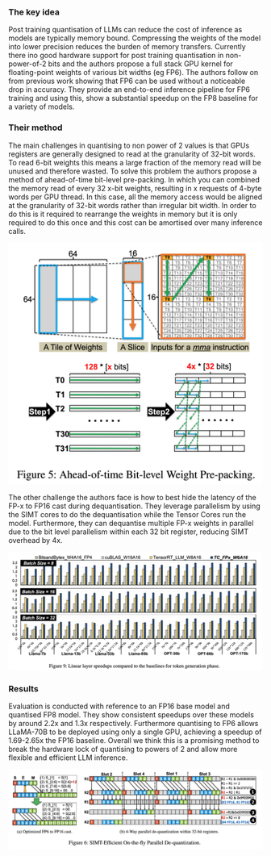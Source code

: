 ### The key idea

Post training quantisation of LLMs can reduce the cost of inference as models are typically memory bound. Compressing the weights of the model into lower precision reduces the burden of memory transfers.
Currently there ino good hardware support for post training quantisation in non-power-of-2 bits and the authors propose a full stack GPU kernel for floating-point weights of various bit widths (eg FP6).
The authors follow on from previous work showing that FP6 can be used without a noticeable drop in accuracy.
They provide an end-to-end inference pipeline for FP6 training and using this, show a substantial speedup on the FP8 baseline for a variety of models.

### Their method

The main challenges in quantising to non power of 2 values is that GPUs registers are generally designed to read at the granularity of 32-bit words. To read 6-bit weights this means a large fraction of the memory read will be unused and therefore wasted.
To solve this problem the authors propose a method of ahead-of-time bit-level pre-packing. In which you can combined the memory read of every 32 x-bit weights, resulting in x requests of 4-byte words per GPU thread. In this case, all the memory access would be aligned at the granularity of 32-bit words rather than irregular bit width.
In order to do this is it required to rearrange the weights in memory but it is only required to do this once and this cost can be amortised over many inference calls.

![](fp6-llm-fig-5.png)

The other challenge the authors face is how to best hide the latency of the FP-x to FP16 cast during dequantisation.
They leverage parallelism by using the SIMT cores to do the dequantisation while the Tensor Cores run the model.
Furthermore, they can dequantise multiple FP-x weights in parallel due to the bit level parallelism within each 32 bit register, reducing SIMT overhead by 4x.

![](fp6-llm-fig-6.png)

### Results

Evaluation is conducted with reference to an FP16 base model and quantised FP8 model. They show consistent speedups over these models by around 2.2x and 1.3x respectively.
Furthermore quantising to FP6 allows LLaMA-70B to be deployed using only a single GPU, achieving a speedup of 1.69-2.65x the FP16 baseline. Overall we think this is a promising method to break the hardware lock of quantising to powers of 2 and allow more flexible and efficient LLM inference.

![](fp6-llm-fig-9.png)

